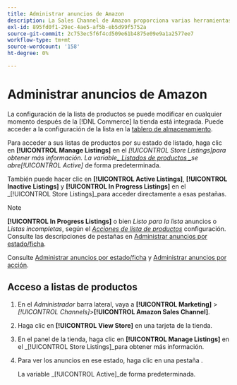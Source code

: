 ```yaml
---
title: Administrar anuncios de Amazon
description: La Sales Channel de Amazon proporciona varias herramientas que le ayudan a administrar sus listas de Amazon desde el administrador de comercio.
exl-id: 895fd0f1-29ec-4ae5-af5b-eb5d99f5752a
source-git-commit: 2c753ec5f6f4cd509e61b4875e09e9a1a2577ee7
workflow-type: tm+mt
source-wordcount: '158'
ht-degree: 0%

---
```


# Administrar anuncios de Amazon

La configuración de la lista de productos se puede modificar en cualquier momento después de la [!DNL Commerce] la tienda está integrada. Puede acceder a la configuración de la lista en la [tablero de almacenamiento](./amazon-store-dashboard.md).

Para acceder a sus listas de productos por su estado de listado, haga clic en **[!UICONTROL Manage Listings]** en el _[!UICONTROL Store Listings]_para obtener más información. La variable[_ Listados de productos _](./managing-listings-by-tab.md)se abre_[!UICONTROL Active]_ de forma predeterminada.

También puede hacer clic en **[!UICONTROL Active Listings]**, **[!UICONTROL Inactive Listings]** y **[!UICONTROL In Progress Listings]** en el _[!UICONTROL Store Listings]_para acceder directamente a esas pestañas.

>[!NOTE]
>
>**[!UICONTROL In Progress Listings]** o bien _Listo para la lista_ anuncios o _Listas incompletas_, según el [_Acciones de lista de productos_](./product-listing-actions.md) configuración. Consulte las descripciones de pestañas en [Administrar anuncios por estado/ficha](./managing-listings-by-tab.md).

Consulte [Administrar anuncios por estado/ficha](./managing-listings-by-tab.md) y [Administrar anuncios por acción](./managing-listings-by-action.md).

## Acceso a listas de productos

1. En el _Administrador_ barra lateral, vaya a **[!UICONTROL Marketing]** > _[!UICONTROL Channels]_>**[!UICONTROL Amazon Sales Channel]**.

1. Haga clic en **[!UICONTROL View Store]** en una tarjeta de la tienda.

1. En el panel de la tienda, haga clic en **[!UICONTROL Manage Listings]** en el _[!UICONTROL Store Listings]_para obtener más información.

1. Para ver los anuncios en ese estado, haga clic en una pestaña .

   La variable _[!UICONTROL Active]_de forma predeterminada.
